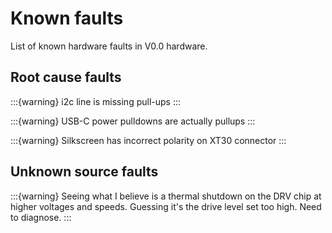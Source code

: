 # Known faults
List of known hardware faults in V0.0 hardware.


## Root cause faults
:::{warning}
i2c line is missing pull-ups
:::

:::{warning}
USB-C power pulldowns are actually pullups
:::

:::{warning}
Silkscreen has incorrect polarity on XT30 connector
:::

## Unknown source faults

:::{warning}
Seeing what I believe is a thermal shutdown on the DRV chip at higher voltages and speeds. Guessing it's the drive level set too high. Need to diagnose.
:::